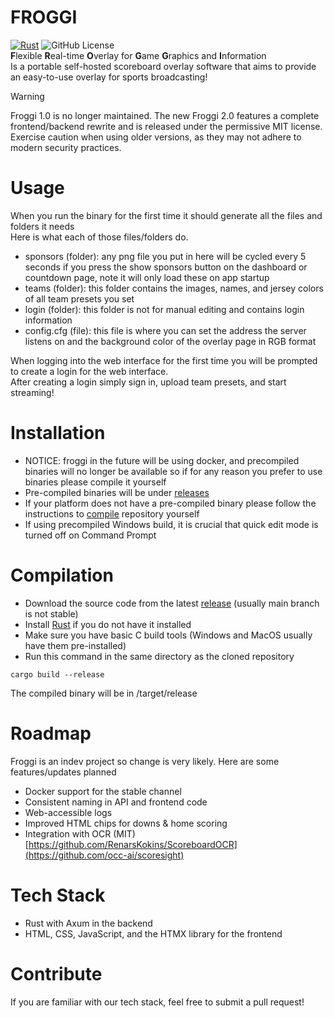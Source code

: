 # FROGGI
[![Rust](https://github.com/AllLiver/Froggi/actions/workflows/rust.yml/badge.svg)](https://github.com/AllLiver/Froggi/actions/workflows/rust.yml)
![GitHub License](https://img.shields.io/github/license/allliver/froggi)  
**F**lexible **R**eal-time **O**verlay for **G**ame **G**raphics and **I**nformation  
Is a portable self-hosted scoreboard overlay software that aims to provide an easy-to-use overlay for sports broadcasting!

> [!WARNING]
> Froggi 1.0 is no longer maintained. The new Froggi 2.0 features a complete frontend/backend rewrite and is released under the permissive MIT license. Exercise caution when using older versions, as they may not adhere to modern security practices.

# Usage
When you run the binary for the first time it should generate all the files and folders it needs  
Here is what each of those files/folders do.
 - sponsors (folder): any png file you put in here will be cycled every 5 seconds if you press the show sponsors button on the dashboard or countdown page, note it will only load these on app startup
 - teams (folder): this folder contains the images, names, and jersey colors of all team presets you set
 - login (folder): this folder is not for manual editing and contains login information
 - config.cfg (file): this file is where you can set the address the server listens on and the background color of the overlay page in RGB format

When logging into the web interface for the first time you will be prompted to create a login for the web interface.  
After creating a login simply sign in, upload team presets, and start streaming!

# Installation
- NOTICE: froggi in the future will be using docker, and precompiled binaries will no longer be available so if for any reason you prefer to use binaries please compile it yourself  
- Pre-compiled binaries will be under [releases](https://github.com/AllLiver/FOSSO/releases "releases")  
- If your platform does not have a pre-compiled binary please follow the instructions to [compile](https://github.com/AllLiver/FOSSO?tab=readme-ov-file#compilation "how to compile") repository yourself
- If using precompiled Windows build, it is crucial that quick edit mode is turned off on Command Prompt

# Compilation 
- Download the source code from the latest [release](https://github.com/AllLiver/FOSSO/releases "releases") (usually main branch is not stable)
- Install [Rust](https://rustup.rs/ "rustup") if you do not have it installed
- Make sure you have basic C build tools (Windows and MacOS usually have them pre-installed)
- Run this command in the same directory as the cloned repository
```
cargo build --release
```
The compiled binary will be in /target/release

# Roadmap
Froggi is an indev project so change is very likely.
Here are some features/updates planned
 - Docker support for the stable channel
 - Consistent naming in API and frontend code
 - Web-accessible logs
 - Improved HTML chips for downs & home scoring
 - Integration with OCR (MIT) [https://github.com/RenarsKokins/ScoreboardOCR](https://github.com/occ-ai/scoresight)

# Tech Stack
 - Rust with Axum in the backend
 - HTML, CSS, JavaScript, and the HTMX library for the frontend

# Contribute
If you are familiar with our tech stack, feel free to submit a pull request!
